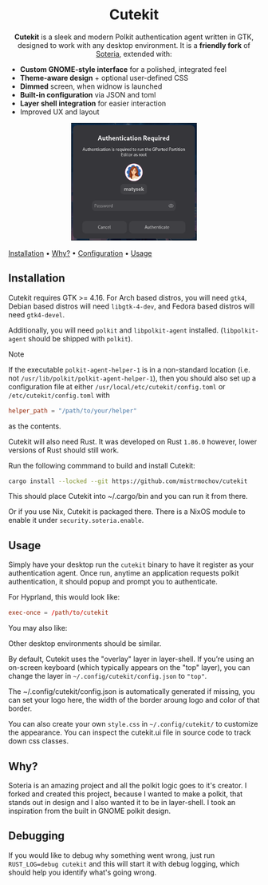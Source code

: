 <div align="center">

# Cutekit

**Cutekit** is a sleek and modern Polkit authentication agent written in GTK, designed to work with any desktop environment.
It is a **friendly fork** of [Soteria](https://github.com/imvaskel/soteria), extended with:

</div>

- **Custom GNOME-style interface** for a polished, integrated feel
- **Theme-aware design** + optional user-defined CSS
- **Dimmed** screen, when widnow is launched
- **Built-in configuration** via JSON and toml
- **Layer shell integration** for easier interaction
- Improved UX and layout

<div align="center">
<img alt="Example authentication popup" src=".github/cutekit.png" width=50% height=50% ></image>
</div>

[Installation](#installation) •
[Why?](#why) •
[Configuration](#configuration) •
[Usage](#usage)

## Installation

Cutekit requires GTK >= 4.16. For Arch based distros, you will need
`gtk4`, Debian based distros will need `libgtk-4-dev`, and Fedora
based distros will need `gtk4-devel`.

Additionally, you will need `polkit` and `libpolkit-agent` installed.
(`libpolkit-agent` should be shipped with `polkit`).

> [!NOTE]
> If the executable `polkit-agent-helper-1`
> is in a non-standard location (i.e. not `/usr/lib/polkit/polkit-agent-helper-1`), then you should also set up a configuration file
> at either `/usr/local/etc/cutekit/config.toml` or `/etc/cutekit/config.toml` with
>
> ```toml
> helper_path = "/path/to/your/helper"
> ```
>
> as the contents.

Cutekit will also need Rust. It was developed on Rust `1.86.0` however,
lower versions of Rust should still work.

Run the following commmand to build and install Cutekit:

```bash
cargo install --locked --git https://github.com/mistrmochov/cutekit
```

This should place Cutekit into ~/.cargo/bin and you can run it from there.

Or if you use Nix, Cutekit is packaged there. There is a NixOS module to enable it under `security.soteria.enable`.

## Usage

Simply have your desktop run the `cutekit` binary to have it register as your authentication agent. Once run, anytime an application requests polkit authentication, it should popup and prompt you to authenticate.

For Hyprland, this would look like:

```conf
exec-once = /path/to/cutekit
```

You may also like:

Other desktop environments should be similar.

By default, Cutekit uses the "overlay" layer in layer-shell. If you’re using an on-screen keyboard (which typically appears on the "top" layer), you can change the layer in `~/.config/cutekit/config.json` to `"top"`.

The ~/.config/cutekit/config.json is automatically generated if missing, you can set your logo here, the width of the border aroung logo and color of that border.

You can also create your own `style.css` in `~/.config/cutekit/` to customize the appearance. You can inspect the cutekit.ui file in source code to track down css classes.

## Why?

Soteria is an amazing project and all the polkit logic goes to it's creator. I forked and created this project, because I wanted to make a polkit, that stands out in design and I also wanted it to be in layer-shell. I took an inspiration from the built in GNOME polkit design.

## Debugging

If you would like to debug why something went wrong, just run `RUST_LOG=debug cutekit` and this will start it with debug logging, which should help you identify what's going wrong.
